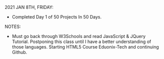 2021 JAN 8TH, FRIDAY:

- Completed Day 1 of 50 Projects In 50 Days.

NOTES:

- Must go back through W3Schools and read JavaScript & JQuery Tutorial. Postponing this class until I have a better understanding of those languages. Starting HTML5 Course Eduonix-Tech and continuing Github.